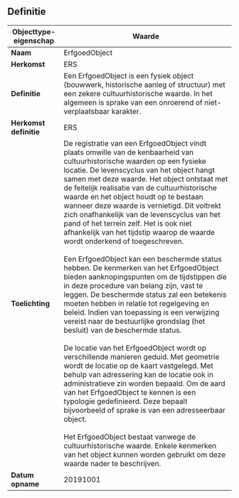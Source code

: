 ﻿## Definitie
| **Objecttype-eigenschap** | **Waarde** |
| ---- | ---- |
| **Naam** | ErfgoedObject |
| **Herkomst** | ERS |
| **Definitie** | Een ErfgoedObject is een fysiek object (bouwwerk, historische aanleg of structuur) met een zekere cultuurhistorische waarde. In het algemeen is sprake van een onroerend of niet-verplaatsbaar karakter. |
| **Herkomst definitie** | ERS |
| **Toelichting** | De registratie van een ErfgoedObject vindt plaats omwille van de kenbaarheid van cultuurhistorische waarden op een fysieke locatie. De levenscyclus van het object hangt samen met deze waarde. Het object ontstaat met de feitelijk realisatie van de cultuurhistorische waarde en het object houdt op te bestaan wanneer deze waarde is vernietigd. Dit voltrekt zich onafhankelijk van de levenscyclus van het pand of het terrein zelf. Het is ook niet afhankelijk van het tijdstip waarop de waarde wordt onderkend of toegeschreven.<br /><br />Een ErfgoedObject kan een beschermde status hebben. De kenmerken van het ErfgoedObject bieden aanknopingspunten om de tijdstippen die in deze procedure van belang zijn, vast te leggen. De beschermde status zal een betekenis moeten hebben in relatie tot regelgeving en beleid. Indien van toepassing is een verwijzing vereist naar de bestuurlijke grondslag (het besluit) van de beschermde status.<br /><br />De locatie van het ErfgoedObject wordt op verschillende manieren geduid. Met geometrie wordt de locatie op de kaart vastgelegd. Met behulp van adressering kan de locatie ook in administratieve zin worden bepaald. Om de aard van het ErfgoedObject te kennen is een typologie gedefinieerd. Deze bepaalt bijvoorbeeld of sprake is van een adresseerbaar object.<br /><br />Het ErfgoedObject bestaat vanwege de cultuurhistorische waarde. Enkele kenmerken van het object kunnen worden gebruikt om deze waarde nader te beschrijven. |
| **Datum opname** | 20191001 |
